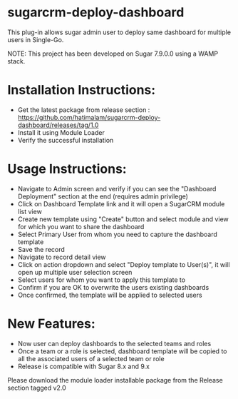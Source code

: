 # sugarcrm-deploy-dashboard
This plug-in allows sugar admin user to deploy same dashboard for multiple users in Single-Go.

NOTE: This project has been developed on Sugar 7.9.0.0 using a WAMP stack.

# Installation Instructions:
- Get the latest package from release section : https://github.com/hatimalam/sugarcrm-deploy-dashboard/releases/tag/1.0
- Install it using Module Loader
- Verify the successful installation

# Usage Instructions:
- Navigate to Admin screen and verify if you can see the "Dashboard Deployment" section at the end (requires admin privilege)
- Click on Dashboard Template link and it will open a SugarCRM module list view
- Create new template using "Create" button and select module and view for which you want to share the dashboard
- Select Primary User from whom you need to capture the dashboard template
- Save the record
- Navigate to record detail view
- Click on action dropdown and select "Deploy template to User(s)", it will open up multiple user selection screen
- Select users for whom you want to apply this template to
- Confirm if you are OK to overwrite the users existing dashboards
- Once confirmed, the template will be applied to selected users

# New Features:
- Now user can deploy dashboards to the selected teams and roles
- Once a team or a role is selected, dashboard template will be copied to all the associated users of a selected team or role
- Release is compatible with Sugar 8.x and 9.x

Please download the module loader installable package from the Release section tagged v2.0
